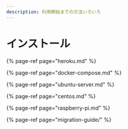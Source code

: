 ```yaml
---
description: 利用開始までの方法いろいろ
---
```


# インストール

{% page-ref page="heroku.md" %}

{% page-ref page="docker-compose.md" %}

{% page-ref page="ubuntu-server.md" %}

{% page-ref page="centos.md" %}

{% page-ref page="raspberry-pi.md" %}

{% page-ref page="migration-guide/" %}

